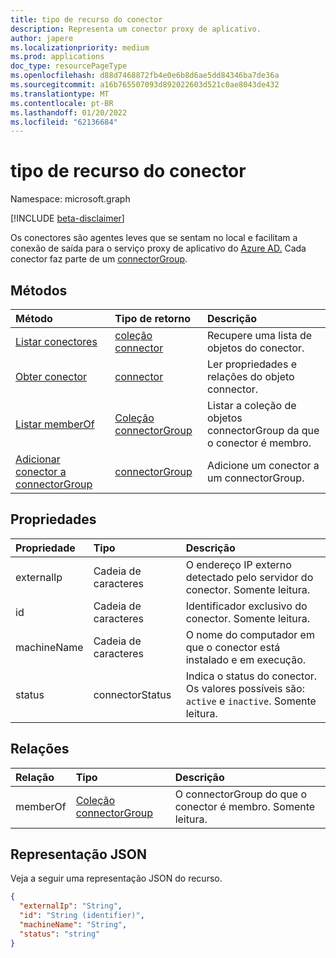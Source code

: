 ```yaml
---
title: tipo de recurso do conector
description: Representa um conector proxy de aplicativo.
author: japere
ms.localizationpriority: medium
ms.prod: applications
doc_type: resourcePageType
ms.openlocfilehash: d88d7468872fb4e0e6b8d6ae5dd84346ba7de36a
ms.sourcegitcommit: a16b765507093d892022603d521c0ae8043de432
ms.translationtype: MT
ms.contentlocale: pt-BR
ms.lasthandoff: 01/20/2022
ms.locfileid: "62136684"
---
```

# <a name="connector-resource-type"></a>tipo de recurso do conector

Namespace: microsoft.graph

[!INCLUDE [beta-disclaimer](../../includes/beta-disclaimer.md)]

Os conectores são agentes leves que se sentam no local e facilitam a conexão de saída para o serviço proxy de aplicativo do [Azure AD.](/azure/active-directory/app-proxy/what-is-application-proxy) Cada conector faz parte de um [connectorGroup](connectorgroup.md).

## <a name="methods"></a>Métodos

| Método       | Tipo de retorno | Descrição |
|:-------------|:------------|:------------|
| [Listar conectores](../api/connector-list.md) | [coleção connector](connector.md) | Recupere uma lista de objetos do conector. | 
| [Obter conector](../api/connector-get.md) | [connector](connector.md) | Ler propriedades e relações do objeto connector. |
| [Listar memberOf](../api/connector-list-memberof.md) | [Coleção connectorGroup](connectorgroup.md) | Listar a coleção de objetos connectorGroup da que o conector é membro. |
| [Adicionar conector a connectorGroup](../api/connector-post-memberof.md)| [connectorGroup](connectorgroup.md) | Adicione um conector a um connectorGroup. |


## <a name="properties"></a>Propriedades
| Propriedade     | Tipo        | Descrição |
|:-------------|:------------|:------------|
|externalIp|Cadeia de caracteres| O endereço IP externo detectado pelo servidor do conector. Somente leitura. |
|id|Cadeia de caracteres| Identificador exclusivo do conector. Somente leitura. |
|machineName|Cadeia de caracteres| O nome do computador em que o conector está instalado e em execução. |
|status|connectorStatus| Indica o status do conector. Os valores possíveis são: `active` e `inactive`. Somente leitura. |

## <a name="relationships"></a>Relações
| Relação | Tipo   |Descrição|
|:---------------|:--------|:----------|
|memberOf|[Coleção connectorGroup](connectorgroup.md)| O connectorGroup do que o conector é membro. Somente leitura. |

## <a name="json-representation"></a>Representação JSON

Veja a seguir uma representação JSON do recurso.

<!-- {
  "blockType": "resource",
  "keyProperty":"id",
  "optionalProperties": [

  ],
  "@odata.type": "microsoft.graph.connector"
}-->

```json
{
  "externalIp": "String",
  "id": "String (identifier)",
  "machineName": "String",
  "status": "string"
}

```

<!-- uuid: 8fcb5dbc-d5aa-4681-8e31-b001d5168d79
2015-10-25 14:57:30 UTC -->
<!--
{
  "type": "#page.annotation",
  "description": "connector resource",
  "keywords": "",
  "section": "documentation",
  "tocPath": "",
  "suppressions": []
}
-->